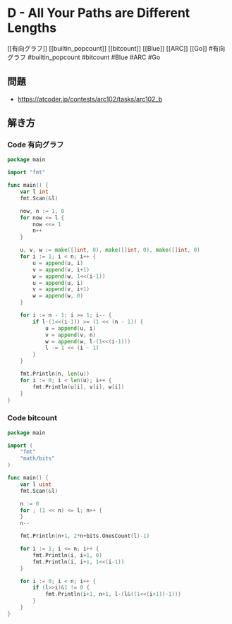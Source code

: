 # D - All Your Paths are Different Lengths
[[有向グラフ]] [[builtin_popcount]] [[bitcount]] [[Blue]] [[ARC]] [[Go]]
#有向グラフ #builtin_popcount #bitcount #Blue #ARC #Go 

## 問題
- https://atcoder.jp/contests/arc102/tasks/arc102_b

## 解き方
### Code 有向グラフ
```go
package main

import "fmt"

func main() {
	var l int
	fmt.Scan(&l)

	now, n := 1, 0
	for now <= l {
		now <<= 1
		n++
	}

	u, v, w := make([]int, 0), make([]int, 0), make([]int, 0)
	for i := 1; i < n; i++ {
		u = append(u, i)
		v = append(v, i+1)
		w = append(w, 1<<(i-1))
		u = append(u, i)
		v = append(v, i+1)
		w = append(w, 0)
	}

	for i := n - 1; i >= 1; i-- {
		if l-(1<<(i-1)) >= (1 << (n - 1)) {
			u = append(u, i)
			v = append(v, n)
			w = append(w, l-(1<<(i-1)))
			l -= 1 << (i - 1)
		}
	}

	fmt.Println(n, len(u))
	for i := 0; i < len(u); i++ {
		fmt.Println(u[i], v[i], w[i])
	}
}
```

### Code bitcount
```go
package main

import (
	"fmt"
	"math/bits"
)

func main() {
	var l uint
	fmt.Scan(&l)

	n := 0
	for ; (1 << n) <= l; n++ {
	}
	n--

	fmt.Println(n+1, 2*n+bits.OnesCount(l)-1)

	for i := 1; i <= n; i++ {
		fmt.Println(i, i+1, 0)
		fmt.Println(i, i+1, 1<<(i-1))
	}

	for i := 0; i < n; i++ {
		if (l>>i)&1 != 0 {
			fmt.Println(i+1, n+1, l-(l&((1<<(i+1))-1)))
		}
	}
}
```
